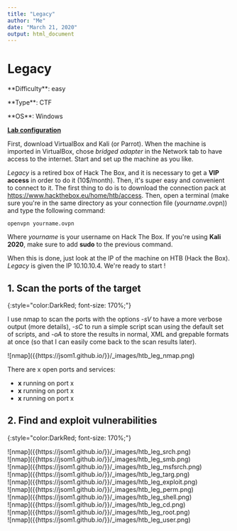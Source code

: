 ```yaml
---
title: "Legacy"
author: "Me"
date: "March 21, 2020"
output: html_document
---
```


# Legacy

 <div id="boxinfo">
 <div id="textbox">
 <p class="alignleft">**Difficulty**: easy</p>
 <p class="aligncenter">**Type**: CTF</p>
 <p class="alignright">**OS**: Windows</p>
 </div>
 <div style="clear: both;"></div>
 </div> 

<ins>**Lab configuration**</ins>


First, download VirtualBox and Kali (or Parrot). When the machine is imported in VirtualBox, chose *bridged adapter* in the Network tab to have access to the internet. Start and set up the machine as you like.

*Legacy* is a retired box of Hack The Box, and it is necessary to get a **VIP access** in order to do it (10$/month). Then, it's super easy and convenient to connect to it. The first thing to do is to download the connection pack at <https://www.hackthebox.eu/home/htb/access>. Then, open a terminal (make sure you're in the same directory as your connection file (*yourname*.ovpn)) and type the following command:

~~~~
openvpn yourname.ovpn
~~~~~

Where *yourname* is your username on Hack The Box. 
If you're using **Kali 2020**, make sure to add **sudo** to the previous command.

When this is done, just look at the IP of the machine on HTB (Hack the Box). *Legacy* is given the IP 10.10.10.4.
We're ready to start !

## 1. Scan the ports of the target
{:style="color:DarkRed; font-size: 170%;"}

I use nmap to scan the ports with the options *-sV* to have a more verbose output (more details), *-sC* to run a simple script scan using the default set of scripts, and *-oA* to store the results in normal, XML and grepable formats at once (so that I can easily come back to the scan results later).

<div class="img_container">
![nmap]({{https://jsom1.github.io/}}/_images/htb_leg_nmap.png)
</div>

There are x open ports and services:

- **x** running on port x
- **x** running on port x
- **x** running on port x


## 2. Find and exploit vulnerabilities
{:style="color:DarkRed; font-size: 170%;"}


<div class="img_container">
![nmap]({{https://jsom1.github.io/}}/_images/htb_leg_srch.png)
</div>

<div class="img_container">
![nmap]({{https://jsom1.github.io/}}/_images/htb_leg_smb.png)
</div>

<div class="img_container">
![nmap]({{https://jsom1.github.io/}}/_images/htb_leg_msfsrch.png)
</div>

<div class="img_container">
![nmap]({{https://jsom1.github.io/}}/_images/htb_leg_targ.png)
</div>

<div class="img_container">
![nmap]({{https://jsom1.github.io/}}/_images/htb_leg_exploit.png)
</div>

<div class="img_container">
![nmap]({{https://jsom1.github.io/}}/_images/htb_leg_perm.png)
</div>

<div class="img_container">
![nmap]({{https://jsom1.github.io/}}/_images/htb_leg_shell.png)
</div>

<div class="img_container">
![nmap]({{https://jsom1.github.io/}}/_images/htb_leg_cd.png)
</div>

<div class="img_container">
![nmap]({{https://jsom1.github.io/}}/_images/htb_leg_root.png)
</div>

<div class="img_container">
![nmap]({{https://jsom1.github.io/}}/_images/htb_leg_user.png)
</div>
